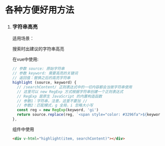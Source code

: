 #   各种方便好用方法

1. ### 字符串高亮

   适用场景：

   搜索时出建议的字符串高亮

   在vue中使用:

   ```js
   // 参数 source: 原始字符串
   // 参数 keyword: 需要高亮的关键词
   // 返回值：替换之后的高亮字符串
   highlight (source, keyword) {
     // /searchContent/ 正则表达式中的一切内容都会当做字符串使用
     // 这里可以 new RegExp 方式根据字符串创建一个正则表达式
     // RegExp 是原生 JavaScript 的内置构造函数
     // 参数1：字符串，注意，这里不要加 //
     // 参数2：匹配模式，g 全局，i 忽略大小写
     const reg = new RegExp(keyword, 'gi')
     return source.replace(reg, `<span style="color: #3296fa">${keyword}</span>`)
   },
   ```

   组件中使用

   ```html
   <div v-html="highlight(item, searchContent)"></div>
   ```

   